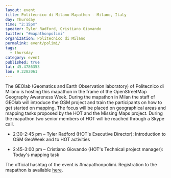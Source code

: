 ```yaml
---
layout: event
title: Politecnico di Milano Mapathon - Milano, Italy
day: Thursday
time: "2:15pm"
speaker: Tyler Radford, Cristiano Giovando
twitter: "#mapathonpolimi"
organization: Politecnico di Milano
permalink: event/polimi/
tags: 
  - thursday
category: event
published: true
lat: 45.4786353
lon: 9.2282061
---
```


The GEOlab (Geomatics and Earth Observation laboratory) of Politecnico di Milano is hosting this mapathon in the frame of the OpenStreetMap Geography Awareness Week. During the mapathon in Milan the staff of GEOlab will introduce the OSM project and train the participants on how to get started on mapping. The focus will be placed on geographical areas and mapping tasks proposed by the HOT and the Missing Maps project. During the mapathon two senior members of HOT will be reached through a Skype call.

- 2:30-2:45 pm – Tyler Radford (HOT's Executive Director): Introduction to OSM GeoWeek and to HOT activities

- 2:45-3:00 pm – Cristiano Giovando (HOT's Technical project manager): Today's mapping task

The official hashtag of the event is #mapathonpolimi. Registration to the mapathon is available [here](https://www.eventi.polimi.it/?lang=eng#OSMGeoWeek).
